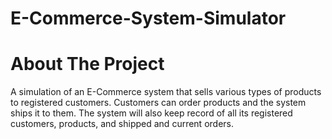 # E-Commerce-System-Simulator
# About The Project
A simulation of an E-Commerce system that sells various types of products to registered customers. Customers can order products and the system ships
it to them. The system will also keep record of all its registered customers, products, and shipped and current orders.
